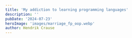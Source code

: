 ```yaml
---
title: 'My addiction to learning programming languages'
description: ''
pubDate: '2024-07-23'
heroImage: 'images/marriage_fp_oop.webp'
author: Hendrik Crause
---
```

